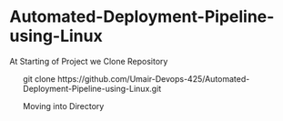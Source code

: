 # Automated-Deployment-Pipeline-using-Linux
At Starting of Project we Clone Repository
<ul><p>git clone https://github.com/Umair-Devops-425/Automated-Deployment-Pipeline-using-Linux.git</p>
<p>Moving into Directory</p>
<img src="C:\Users\ssabs\Downloads\Screenshot 2024-12-28 153853.png" alt=""></ul>
